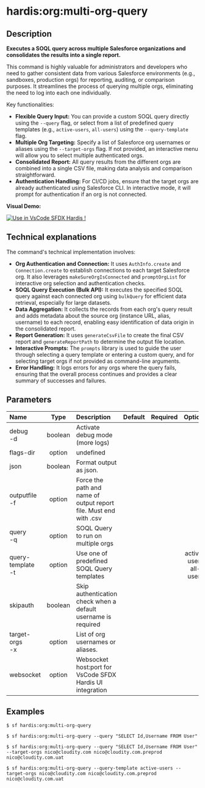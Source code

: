 <!-- This file has been generated with command 'sf hardis:doc:plugin:generate'. Please do not update it manually or it may be overwritten -->
# hardis:org:multi-org-query

## Description


**Executes a SOQL query across multiple Salesforce organizations and consolidates the results into a single report.**

This command is highly valuable for administrators and developers who need to gather consistent data from various Salesforce environments (e.g., sandboxes, production orgs) for reporting, auditing, or comparison purposes. It streamlines the process of querying multiple orgs, eliminating the need to log into each one individually.

Key functionalities:

- **Flexible Query Input:** You can provide a custom SOQL query directly using the `--query` flag, or select from a list of predefined query templates (e.g., `active-users`, `all-users`) using the `--query-template` flag.
- **Multiple Org Targeting:** Specify a list of Salesforce org usernames or aliases using the `--target-orgs` flag. If not provided, an interactive menu will allow you to select multiple authenticated orgs.
- **Consolidated Report:** All query results from the different orgs are combined into a single CSV file, making data analysis and comparison straightforward.
- **Authentication Handling:** For CI/CD jobs, ensure that the target orgs are already authenticated using Salesforce CLI. In interactive mode, it will prompt for authentication if an org is not connected.

**Visual Demo:**

[![Use in VsCode SFDX Hardis !](https://github.com/hardisgroupcom/sfdx-hardis/raw/main/docs/assets/images/multi-org-query-demo.gif)](https://marketplace.visualstudio.com/items?itemName=NicolasVuillamy.vscode-sfdx-hardis)

## Technical explanations

The command's technical implementation involves:

- **Org Authentication and Connection:** It uses `AuthInfo.create` and `Connection.create` to establish connections to each target Salesforce org. It also leverages `makeSureOrgIsConnected` and `promptOrgList` for interactive org selection and authentication checks.
- **SOQL Query Execution (Bulk API):** It executes the specified SOQL query against each connected org using `bulkQuery` for efficient data retrieval, especially for large datasets.
- **Data Aggregation:** It collects the records from each org's query result and adds metadata about the source org (instance URL, alias, username) to each record, enabling easy identification of data origin in the consolidated report.
- **Report Generation:** It uses `generateCsvFile` to create the final CSV report and `generateReportPath` to determine the output file location.
- **Interactive Prompts:** The `prompts` library is used to guide the user through selecting a query template or entering a custom query, and for selecting target orgs if not provided as command-line arguments.
- **Error Handling:** It logs errors for any orgs where the query fails, ensuring that the overall process continues and provides a clear summary of successes and failures.


## Parameters

| Name                  |  Type   | Description                                                       | Default | Required |          Options           |
|:----------------------|:-------:|:------------------------------------------------------------------|:-------:|:--------:|:--------------------------:|
| debug<br/>-d          | boolean | Activate debug mode (more logs)                                   |         |          |                            |
| flags-dir             | option  | undefined                                                         |         |          |                            |
| json                  | boolean | Format output as json.                                            |         |          |                            |
| outputfile<br/>-f     | option  | Force the path and name of output report file. Must end with .csv |         |          |                            |
| query<br/>-q          | option  | SOQL Query to run on multiple orgs                                |         |          |                            |
| query-template<br/>-t | option  | Use one of predefined SOQL Query templates                        |         |          | active-users<br/>all-users |
| skipauth              | boolean | Skip authentication check when a default username is required     |         |          |                            |
| target-orgs<br/>-x    | option  | List of org usernames or aliases.                                 |         |          |                            |
| websocket             | option  | Websocket host:port for VsCode SFDX Hardis UI integration         |         |          |                            |

## Examples

```shell
$ sf hardis:org:multi-org-query
```

```shell
$ sf hardis:org:multi-org-query --query "SELECT Id,Username FROM User"
```

```shell
$ sf hardis:org:multi-org-query --query "SELECT Id,Username FROM User" --target-orgs nico@cloudity.com nico@cloudity.com.preprod nico@cloudity.com.uat
```

```shell
$ sf hardis:org:multi-org-query --query-template active-users --target-orgs nico@cloudity.com nico@cloudity.com.preprod nico@cloudity.com.uat
```


